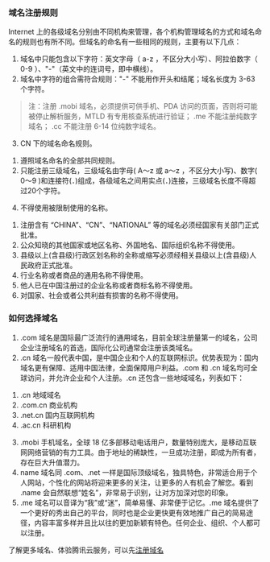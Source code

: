 
### 域名注册规则
Internet 上的各级域名分别由不同机构来管理，各个机构管理域名的方式和域名命名的规则也有所不同。但域名的命名有一些相同的规则，主要有以下几点：
1. 域名中只能包含以下字符：英文字母（ a-z ，不区分大小写）、阿拉伯数字（ 0-9 ）、"-"（英文中的连词号，即中横线）。
2. 域名中字符的组合需符合规则："-" 不能用作开头和结尾；域名长度为 3-63 个字符。
>注：注册 .mobi 域名，必须提供可供手机、PDA 访问的页面，否则将可能被停止解析服务，MTLD 有专用核查系统进行验证；
.me 不能注册纯数字域名；
.cc 不能注册 6-14 位纯数字域名。

3. CN 下的域名命名规则。
1) 遵照域名命名的全部共同规则。
2) 只能注册三级域名，三级域名由字母( A～z 或 a～z ，不区分大小写)、数字( 0～9 )和连接符(．)组成，各级域名之间用实点(．)连接，三级域名长度不得超过20个字符。
4. 不得使用被限制使用的名称。
1) 注册含有 “CHINA”、“CN”、“NATIONAL” 等的域名必须经国家有关部门正式批准。
2) 公众知晓的其他国家或地区名称、外国地名、国际组织名称不得使用。
3) 县级以上(含县级)行政区划名称的全称或缩写必须经相关县级以上(含县级)人民政府正式批准。
4) 行业名称或者商品的通用名称不得使用。
5) 他人已在中国注册过的企业名称或者商标名称不得使用。
6) 对国家、社会或者公共利益有损害的名称不得使用。


### 如何选择域名
1. .com 域名是国际最广泛流行的通用域名，目前全球注册量第一的域名，公司企业注册域名的首选，国际化公司通常会注册该类域名。
2. .cn 域名一般代表中国，是中国企业和个人的互联网标识。优势表现为：国内域名更有保障、适用中国法律，全面保障用户利益。.com 和 .cn 域名均可全球访问，并允许企业和个人注册。.cn 还包含一些地域域名，列表如下：
1) .cn 地域域名	
2) .com.cn	商业机构
3) .net.cn	国内互联网机构
4) .ac.cn	科研机构
3. .mobi 手机域名，全球 18 亿多部移动电话用户，数量特别庞大，是移动互联网网络营销的有力工具。由于地址的稀缺性，一旦成功注册，即成为所有者，存在巨大升值潜力。
4. name 域名同 .com、.net 一样是国际顶级域名，独具特色，非常适合用于个人网站，个性化的网站将迎来更多的关注，让更多的人有机会了解您。看到 .name  会自然联想“姓名”，非常易于识别，让对方加深对您的印象。
5. .me 域名可以音译为“我”或“迷”，简单易懂、非常便于记忆。.me 域名提供了一个更好的秀出自己的平台，同时也是企业更快更有效地推广自己的简易途径，内容丰富多样并且比以往的更加新颖有特色。任何企业、组织、个人都可以注册。

了解更多域名、体验腾讯云服务，可以先[注册域名](https://dnspod.cloud.tencent.com/?from=qcloudHpHeaderDnspod&fromSource=qcloudHpHeaderDnspod)


